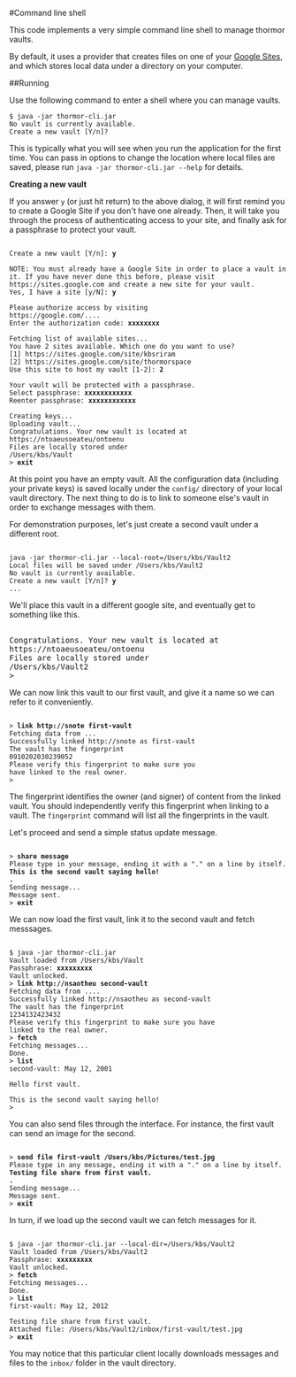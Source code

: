 #Command line shell

This code implements a very simple command line shell to manage
thormor vaults.

By default, it uses a provider that creates files on one of your
[Google Sites](http://www.google.com/sites/help/intl/en/overview.html
"Learn more about Google Sites"), and which stores local data under a
directory on your computer.

##Running

Use the following command to enter a shell where you can manage
vaults.

    $ java -jar thormor-cli.jar
    No vault is currently available.
    Create a new vault [Y/n]?

This is typically what you will see when you run the application for
the first time. You can pass in options to change the location where
local files are saved, please run `java -jar thormor-cli.jar --help`
for details.


**Creating a new vault**

If you answer `y` (or just hit return) to the above dialog, it will
first remind you to create a Google Site if you don't have one
already. Then, it will take you through the process of authenticating
access to your site, and finally ask for a passphrase to protect your
vault.

<pre><code>
Create a new vault [Y/n]: <b>y</b>

NOTE: You must already have a Google Site in order to place a vault in
it. If you have never done this before, please visit
https://sites.google.com and create a new site for your vault.
Yes, I have a site [y/N]: <b>y</b>

Please authorize access by visiting
https://google.com/....
Enter the authorization code: <b>xxxxxxxx</b>

Fetching list of available sites...
You have 2 sites available. Which one do you want to use?
[1] https://sites.google.com/site/kbsriram
[2] https://sites.google.com/site/thormorspace
Use this site to host my vault [1-2]: <b>2</b>

Your vault will be protected with a passphrase.
Select passphrase: <b>xxxxxxxxxxxx</b>
Reenter passphrase: <b>xxxxxxxxxxxx</b>

Creating keys...
Uploading vault...
Congratulations. Your new vault is located at
https://ntoaeusoeateu/ontoenu
Files are locally stored under
/Users/kbs/Vault
> <b>exit</b>
</code></pre>

At this point you have an empty vault. All the configuration data
(including your private keys) is saved locally under the `config/`
directory of your local vault directory. The next thing to do is to
link to someone else's vault in order to exchange messages with
them.

For demonstration purposes, let's just create a second vault under a
different root.

<pre><code>
java -jar thormor-cli.jar --local-root=/Users/kbs/Vault2
Local files will be saved under /Users/kbs/Vault2
No vault is currently available.
Create a new vault [Y/n]? <b>y</b>
...
</code></pre>

We'll place this vault in a different google site, and eventually get
to something like this.

<pre></code>
Congratulations. Your new vault is located at
https://ntoaeusoeateu/ontoenu
Files are locally stored under
/Users/kbs/Vault2
> 
</code></pre>

We can now link this vault to our first vault, and give it a name so
we can refer to it conveniently.
<pre><code>
> <b>link http://snote first-vault</b>
Fetching data from ...
Successfully linked http://snote as first-vault
The vault has the fingerprint
0910202030239052
Please verify this fingerprint to make sure you
have linked to the real owner.
> 
</code></pre>

The fingerprint identifies the owner (and signer) of content from the
linked vault. You should independently verify this fingerprint when
linking to a vault. The `fingerprint` command will list all the
fingerprints in the vault.

Let's proceed and send a simple status update message.

<pre><code>
> <b>share message</b>
Please type in your message, ending it with a "." on a line by itself.
<b>This is the second vault saying hello!
.</b>
Sending message...
Message sent.
> <b>exit</b>
</code></pre>

We can now load the first vault, link it to the second vault and fetch
messsages.

<pre><code>
$ java -jar thormor-cli.jar
Vault loaded from /Users/kbs/Vault
Passphrase: <b>xxxxxxxxx</b>
Vault unlocked.
> <b>link http://nsaotheu second-vault</b>
Fetching data from ....
Successfully linked http://nsaotheu as second-vault
The vault has the fingerprint
1234132423432
Please verify this fingerprint to make sure you have
linked to the real owner.
> <b>fetch</b>
Fetching messages...
Done.
> <b>list</b>
second-vault: May 12, 2001

Hello first vault.

This is the second vault saying hello!
> 
</code></pre>

You can also send files through the interface. For instance, the first
vault can send an image for the second.

<pre><code>
> <b>send file first-vault /Users/kbs/Pictures/test.jpg</b>
Please type in any message, ending it with a "." on a line by itself.
<b>Testing file share from first vault.
.</b>
Sending message...
Message sent.
> <b>exit</b>
</code></pre>

In turn, if we load up the second vault we can fetch messages for it.

<pre><code>
$ java -jar thormor-cli.jar --local-dir=/Users/kbs/Vault2
Vault loaded from /Users/kbs/Vault2
Passphrase: <b>xxxxxxxxx</b>
Vault unlocked.
> <b>fetch</b>
Fetching messages...
Done.
> <b>list</b>
first-vault: May 12, 2012

Testing file share from first vault.
Attached file: /Users/kbs/Vault2/inbox/first-vault/test.jpg
> <b>exit</b>
</code></pre>

You may notice that this particular client locally downloads messages
and files to the `inbox/` folder in the vault directory.
